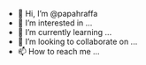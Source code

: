 - 👋 Hi, I’m @papahraffa
- 👀 I’m interested in ...
- 🌱 I’m currently learning ...
- 💞️ I’m looking to collaborate on ...
- 📫 How to reach me ...

<!---
papahraffa/papahraffa is a ✨ special ✨ repository because its `README.md` (this file) appears on your GitHub profile.
You can click the Preview link to take a look at your changes.
--->
